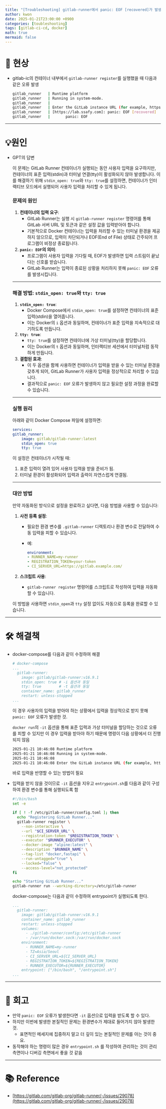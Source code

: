 ```yaml
---
title: "[Troubleshooting] gitlab-runner에서 panic: EOF [recovered]가 발생하는 문제"
author: kwon
date: 2025-01-21T23:00:00 +0900
categories: [toubleshooting]
tags: [gitlab-ci-cd, docker]
math: true
mermaid: false
---
```


# 🚫 현상

- gitlab-ic의 컨테이너 내부에서 `gitlab-runner register`를 실행했을 때 다음과 같은 오류 발생

    ```bash
    gitlab_runner   | Runtime platform                                    arch=amd64 os=linux pid=7 revision=782c6ecb version=16.9.1
    gitlab_runner   | Running in system-mode.                            
    gitlab_runner   |                                                                                                                                   
    gitlab_runner   | Enter the GitLab instance URL (for example, https://gitlab.com/):                                                                 
    gitlab_runner   | [https://lab.ssafy.com]: panic: EOF [recovered]                                                                                   
    gitlab_runner   |       panic: EOF   
    ```
---

# 💡원인

- GPT의 답변

    이 문제는 GitLab Runner 컨테이너가 실행되는 동안 사용자 입력을 요구하지만, 컨테이너의 표준 입력(stdin)과 터미널 연결(tty)이 활성화되지 않아 발생합니다. 이를 해결하기 위해 `stdin_open: true`와 `tty: true`를 설정하면, 컨테이너가 인터랙티브 모드에서 실행되어 사용자 입력을 처리할 수 있게 됩니다.

    ### 문제의 원인

    1. **컨테이너의 입력 요구**:
        - GitLab Runner는 실행 시 `gitlab-runner register` 명령어를 통해 GitLab 서버 URL 및 토큰과 같은 설정 값을 입력받아야 합니다.
        - 기본적으로 Docker 컨테이너는 입력을 처리할 수 있는 터미널 환경을 제공하지 않으므로, 입력이 차단되거나 EOF(End of File) 상태로 간주되어 프로그램이 비정상 종료됩니다.
    2. **`panic: EOF`의 의미**:
        - 프로그램이 사용자 입력을 기다릴 때, EOF가 발생하면 입력 스트림이 끝났다는 신호를 받습니다.
        - GitLab Runner는 입력이 종료된 상황을 처리하지 못해 `panic: EOF` 오류를 발생시킵니다.

    ---

    ### 해결 방법: `stdin_open: true`와 `tty: true`

    1. **`stdin_open: true`**:
        - Docker Compose에서 `stdin_open: true`를 설정하면 컨테이너의 표준 입력(stdin)을 열어줍니다.
        - 이는 Docker의 `i` 옵션과 동일하며, 컨테이너가 표준 입력을 지속적으로 대기하도록 만듭니다.
    2. **`tty: true`**:
        - `tty: true`를 설정하면 컨테이너에 가상 터미널(tty)을 할당합니다.
        - 이는 Docker의 `t` 옵션과 동일하며, 인터랙티브 세션에서 터미널처럼 동작하게 만듭니다.
    3. **결합된 효과**:
        - 이 두 옵션을 함께 사용하면 컨테이너가 입력을 받을 수 있는 터미널 환경을 갖추게 되어, GitLab Runner가 사용자 입력을 정상적으로 처리할 수 있습니다.
        - 결과적으로 `panic: EOF` 오류가 발생하지 않고 필요한 설정 과정을 완료할 수 있습니다.

    ---

    ### 실행 원리

    아래와 같이 Docker Compose 파일에 설정하면:

    ```yaml
    services:
    gitlab_runner:
        image: gitlab/gitlab-runner:latest
        stdin_open: true
        tty: true

    ```

    이 설정은 컨테이너가 시작될 때:

    1. 표준 입력이 열려 있어 사용자 입력을 받을 준비가 됨.
    2. 터미널 환경이 활성화되어 입력과 출력이 자연스럽게 연결됨.

    ---

    ### 대안 방법

    만약 자동화된 방식으로 설정을 완료하고 싶다면, 다음 방법을 사용할 수 있습니다:

    1. **사전 등록 설정**:
        - 필요한 환경 변수를 `.gitlab-runner` 디렉토리나 환경 변수로 전달하여 수동 입력을 피할 수 있습니다.
        - 예:
            
            ```yaml
            environment:
            - RUNNER_NAME=my-runner
            - REGISTRATION_TOKEN=your-token
            - CI_SERVER_URL=https://gitlab.example.com/
            
            ```
            
    2. **스크립트 사용**:
        - `gitlab-runner register` 명령어를 스크립트로 작성하여 입력을 자동화할 수 있습니다.

    이 방법을 사용하면 `stdin_open`과 `tty` 설정 없이도 자동으로 등록을 완료할 수 있습니다.
---
# 🛠 해결책

- docker-compose를 다음과 같이 수정하여 해결
    
    ```yaml
    # docker-compose
    ...
      gitlab-runner:
        image: gitlab/gitlab-runner:v16.9.1
        stdin_open: true # -i 옵션과 동일
        tty: true        # -t 옵션과 동일
        container_name: gitlab_runner
        restart: unless-stopped
    ...
    ```
    
    이 경우 사용자의 입력을 받아야 하는 상황에서 입력을 정상적으로 받지 못해 `panic: EOF` 오류가 발생한 것.
    
    `docker run`의 `-it` 옵션을 통해 표준 입력과 가상 터미널을 할당하는 것으로 오류를 피할 수 있지만 이 경우 입력을 받아야 하기 때문에 명령이 다음 상황에서 더 진행되지 않음
    
    ```bash
    2025-01-21 10:46:08 Runtime platform                                    arch=amd64 os=linux pid=7 revision=782c6ecb version=16.9.1
    2025-01-21 10:46:08 Running in system-mode.                            
    2025-01-21 10:46:08                                                    
    2025-01-21 10:46:08 Enter the GitLab instance URL (for example, https://gitlab.com/):
    ```
    
    바로 입력을 반영할 수 있는 방법이 필요
    
- 입력을 받지 않을 것이므로 `-it` 옵션을 지우고 `entrypoint.sh`를 다음과 같이 구성하여 환경 변수를 통해 실행되도록 함
    
    ```bash
    #!/bin/bash
    set -e
    
    if [ ! -f /etc/gitlab-runner/config.toml ]; then
      echo "Registering GitLab Runner..."
      gitlab-runner register \
        --non-interactive \
        --url "$CI_SERVER_URL" \
        --registration-token "$REGISTRATION_TOKEN" \
        --executor "$RUNNER_EXECUTOR" \
        --docker-image "alpine:latest" \
        --description "$RUNNER_NAME" \
        --tag-list "docker,fastapi" \
        --run-untagged="true" \
        --locked="false" \
        --access-level="not_protected"
    fi
    
    echo "Starting GitLab Runner..."
    gitlab-runner run --working-directory=/etc/gitlab-runner
    
    ```
    
    docker-compose는 다음과 같이 수정하여 entrypoint가 실행되도록 한다.
    
    ```yaml
    ...
      gitlab-runner:
        image: gitlab/gitlab-runner:v16.9.1
        container_name: gitlab_runner
        restart: unless-stopped
        volumes:
          - ./gitlab-runner/config:/etc/gitlab-runner
          - /var/run/docker.sock:/var/run/docker.sock
        environment:
          - RUNNER_NAME=my-runner
          - TZ=Asia/Seoul
          - CI_SERVER_URL=${CI_SERVER_URL}
          - REGISTRATION_TOKEN=${REGISTRATION_TOKEN}
          - RUNNER_EXECUTOR=${RUNNER_EXECUTOR}
        entrypoint: ["/bin/bash", "/entrypoint.sh"]
    ...
    ```

---

# 🤔 회고

- 만약 `panic: EOF` 오류가 발생한다면 `-it` 옵션으로 입력을 받도록 할 수 있다.
- 하지만 이번에 발생한 본질적인 문제는 환경변수가 제대로 들어가지 않아 발생한 것.
    - 표면적인 메세지에 집중하지 말고 더 깊이 있는 본질적인 문제를 아는 것이 중요.
- 동작해야 하는 명령이 많은 경우 `entrypoint.sh` 를 작성하여 관리하는 것이 관리 측면이나 디버깅 측면에서 좋을 것 같음

---
# 📚 Reference

- [https://gitlab.com/gitlab-org/gitlab-runner/-/issues/29078](https://gitlab.com/gitlab-org/gitlab-runner/-/issues/29078)